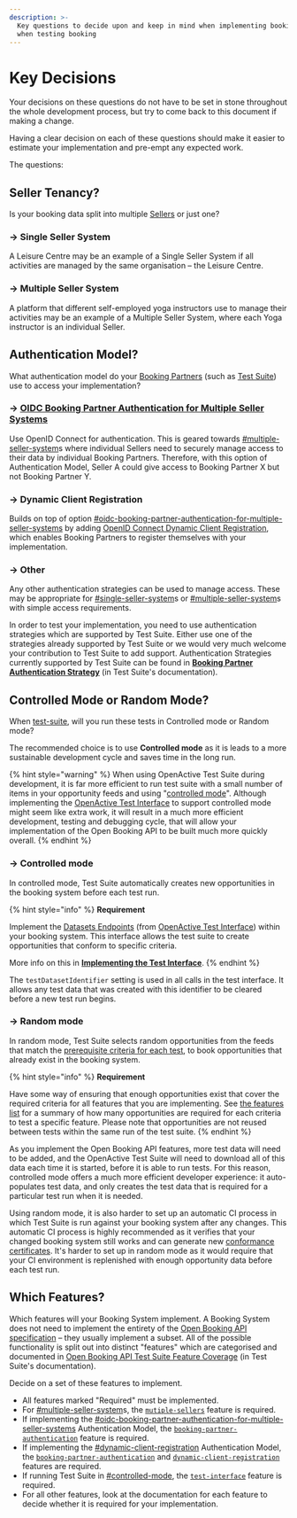 ```yaml
---
description: >-
  Key questions to decide upon and keep in mind when implementing booking and
  when testing booking
---
```


# Key Decisions

Your decisions on these questions do not have to be set in stone throughout the whole development process, but try to come back to this document if making a change.

Having a clear decision on each of these questions should make it easier to estimate your implementation and pre-empt any expected work.

The questions:

## Seller Tenancy?

Is your booking data split into multiple [Sellers](https://openactive.io/open-booking-api/EditorsDraft/#dfn-seller) or just one?

### -> Single Seller System

A Leisure Centre may be an example of a Single Seller System if all activities are managed by the same organisation – the Leisure Centre.

### -> Multiple Seller System

A platform that different self-employed yoga instructors use to manage their activities may be an example of a Multiple Seller System, where each Yoga instructor is an individual Seller.

## Authentication Model?

What authentication model do your [Booking Partners](https://openactive.io/open-booking-api/EditorsDraft/#dfn-booking-partner) (such as [Test Suite](test-suite/)) use to access your implementation?

### -> [OIDC Booking Partner Authentication for Multiple Seller Systems](https://openactive.io/open-booking-api/EditorsDraft/#openid-connect-booking-partner-authentication-for-multiple-seller-systems)

Use OpenID Connect for authentication. This is geared towards [#multiple-seller-system](key-decisions.md#multiple-seller-system "mention")s where individual Sellers need to securely manage access to their data by individual Booking Partners. Therefore, with this option of Authentication Model, Seller A could give access to Booking Partner X but not Booking Partner Y.

### -> Dynamic Client Registration

Builds on top of option [#oidc-booking-partner-authentication-for-multiple-seller-systems](key-decisions.md#oidc-booking-partner-authentication-for-multiple-seller-systems "mention") by adding [OpenID Connect Dynamic Client Registration](https://openid.net/specs/openid-connect-registration-1\_0.html), which enables Booking Partners to register themselves with your implementation.

### -> Other

Any other authentication strategies can be used to manage access. These may be appropriate for [#single-seller-system](key-decisions.md#single-seller-system "mention")s or [#multiple-seller-system](key-decisions.md#multiple-seller-system "mention")s with simple access requirements.

In order to test your implementation, you need to use authentication strategies which are supported by Test Suite. Either use one of the strategies already supported by Test Suite or we would very much welcome your contribution to Test Suite to add support. Authentication Strategies currently supported by Test Suite can be found in [**Booking Partner Authentication Strategy**](https://github.com/openactive/openactive-test-suite/blob/master/README.md#booking-partner-authentication-strategy) (in Test Suite's documentation).

## Controlled Mode or Random Mode?

When [test-suite](test-suite/ "mention"), will you run these tests in Controlled mode or Random mode?

The recommended choice is to use **Controlled mode** as it is leads to a more sustainable development cycle and saves time in the long run.

{% hint style="warning" %}
When using OpenActive Test Suite during development, it is far more efficient to run test suite with a small number of items in your opportunity feeds and using "[controlled mode](test-suite/#controlled-mode)". Although implementing the [OpenActive Test Interface](https://openactive.io/test-interface) to support controlled mode might seem like extra work, it will result in a much more efficient development, testing and debugging cycle, that will allow your implementation of the Open Booking API to be built much more quickly overall.
{% endhint %}

### -> Controlled mode

In controlled mode, Test Suite automatically creates new opportunities in the booking system before each test run.

{% hint style="info" %}
**Requirement**

Implement the [Datasets Endpoints](https://openactive.io/test-interface/#datasets-endpoints) (from [OpenActive Test Interface](https://openactive.io/test-interface)) within your booking system. This interface allows the test suite to create opportunities that conform to specific criteria.

More info on this in [**Implementing the Test Interface**](test-suite/implementing-the-test-interface/#controlled-mode).
{% endhint %}

The `testDatasetIdentifier` setting is used in all calls in the test interface. It allows any test data that was created with this identifier to be cleared before a new test run begins.

### -> Random mode

In random mode, Test Suite selects random opportunities from the feeds that match the [prerequisite criteria for each test](https://github.com/openactive/openactive-test-suite/blob/master/packages/openactive-integration-tests/test/features/README.md), to book opportunities that already exist in the booking system.

{% hint style="info" %}
**Requirement**

Have some way of ensuring that enough opportunities exist that cover the required criteria for all features that you are implementing. See [the features list](https://github.com/openactive/openactive-test-suite/blob/master/packages/openactive-integration-tests/test/features/README.md) for a summary of how many opportunities are required for each criteria to test a specific feature. Please note that opportunities are not reused between tests within the same run of the test suite.
{% endhint %}

As you implement the Open Booking API features, more test data will need to be added, and the OpenActive Test Suite will need to download all of this data each time it is started, before it is able to run tests. For this reason, controlled mode offers a much more efficient developer experience: it auto-populates test data, and only creates the test data that is required for a particular test run when it is needed.

Using random mode, it is also harder to set up an automatic CI process in which Test Suite is run against your booking system after any changes. This automatic CI process is highly recommended as it verifies that your changed booking system still works and can generate new [conformance certificates](https://github.com/openactive/openactive-test-suite#certification). It's harder to set up in random mode as it would require that your CI environment is replenished with enough opportunity data before each test run.

## Which Features?

Which features will your Booking System implement. A Booking System does not need to implement the entirety of the [Open Booking API specification](https://openactive.io/open-booking-api/EditorsDraft/) – they usually implement a subset. All of the possible functionality is split out into distinct "features" which are categorised and documented in [Open Booking API Test Suite Feature Coverage](https://github.com/openactive/openactive-test-suite/blob/master/packages/openactive-integration-tests/test/features/README.md) (in Test Suite's documentation).

Decide on a set of these features to implement.

* All features marked "Required" must be implemented.
* For [#multiple-seller-system](key-decisions.md#multiple-seller-system "mention")s, the [`mutiple-sellers`](https://github.com/openactive/openactive-test-suite/blob/master/packages/openactive-integration-tests/test/features/core/multiple-sellers/README.md) feature is required.
* If implementing the [#oidc-booking-partner-authentication-for-multiple-seller-systems](key-decisions.md#oidc-booking-partner-authentication-for-multiple-seller-systems "mention")  Authentication Model, the [`booking-partner-authentication`](https://github.com/openactive/openactive-test-suite/blob/master/packages/openactive-integration-tests/test/features/authentication/booking-partner-authentication/README.md) feature is required.
* If implementing the [#dynamic-client-registration](key-decisions.md#dynamic-client-registration "mention") Authentication Model, the [`booking-partner-authentication`](https://github.com/openactive/openactive-test-suite/blob/master/packages/openactive-integration-tests/test/features/authentication/booking-partner-authentication/README.md) and [`dynamic-client-registration`](https://github.com/openactive/openactive-test-suite/blob/master/packages/openactive-integration-tests/test/features/authentication/dynamic-client-registration/README.md) features are required.
* If running Test Suite in [#controlled-mode](key-decisions.md#controlled-mode "mention"), the [`test-interface`](https://github.com/openactive/openactive-test-suite/blob/master/packages/openactive-integration-tests/test/features/core/test-interface/README.md) feature is required.
* For all other features, look at the documentation for each feature to decide whether it is required for your implementation.
